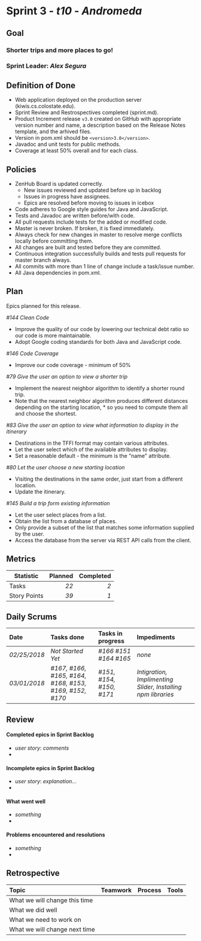 # Sprint 3 - *t10* - *Andromeda*

## Goal

### Shorter trips and more places to go!
### Sprint Leader: *Alex Segura*

## Definition of Done

* Web application deployed on the production server (kiwis.cs.colostate.edu).
* Sprint Review and Restrospectives completed (sprint.md).
* Product Increment release `v3.0` created on GitHub with appropriate version number and name, a description based on the Release Notes template, and the arhived files.
* Version in pom.xml should be `<version>3.0</version>`.
* Javadoc and unit tests for public methods.
* Coverage at least 50% overall and for each class.

## Policies

* ZenHub Board is updated correctly.
    - New issues reviewed and updated before up in backlog
    - Issues in progress have assignees.
    - Epics are resolved before moving to issues in icebox
* Code adheres to Google style guides for Java and JavaScript.
* Tests and Javadoc are written before/with code.  
* All pull requests include tests for the added or modified code.
* Master is never broken.  If broken, it is fixed immediately.
* Always check for new changes in master to resolve merge conflicts locally before committing them.
* All changes are built and tested before they are committed.
* Continuous integration successfully builds and tests pull requests for master branch always.
* All commits with more than 1 line of change include a task/issue number.
* All Java dependencies in pom.xml.

## Plan

Epics planned for this release.

 *#144 Clean Code*
   - Improve the quality of our code by lowering our technical debt ratio so our code is more maintainable.
   - Adopt Google coding standards for both Java and JavaScript code.
   
 *#146 Code Coverage*
   - Improve our code coverage - minimum of 50%
   
 *#79 Give the user an option to view a shorter trip*
   - Implement the nearest neighbor algorithm to identify a shorter round trip.
   - Note that the nearest neighbor algorithm produces different distances depending on the starting location, * so you need to compute them all and choose the shortest.

 *#83 Give the user an option to view what information to display in the itinerary*
   - Destinations in the TFFI format may contain various attributes.
   - Let the user select which of the available attributes to display.
   - Set a reasonable default - the minimum is the "name" attribute.

 *#80 Let the user choose a new starting location*   
   - Visiting the destinations in the same order, just start from a different location.
   - Update the itinerary.
 
 *#145 Build a trip form existing information*
   - Let the user select places from a list.
   - Obtain the list from a database of places.
   - Only provide a subset of the list that matches some information supplied by the user.
   - Access the database from the server via REST API calls from the client.

## Metrics

Statistic | Planned | Completed
--- | ---: | ---:
Tasks |  *22*   | *2* 
Story Points |  *39*  | *1* 

## Daily Scrums

Date | Tasks done  | Tasks in progress | Impediments 
:--- | :--- | :--- | :--- 
*02/25/2018* | *Not Started Yet* | *#166 #151 #164 #165* | *none*
*03/01/2018* | *#167, #166, #165, #164, #168, #153, #169, #152, #170*| *#151, #154, #150, #171* | *Intigration, Implimenting Slider, Installing npm libraries*
 

## Review

#### Completed epics in Sprint Backlog 
* *user story*:  *comments*
* 

#### Incomplete epics in Sprint Backlog 
* *user story*: *explanation...*
*

#### What went well
* *something*
*

#### Problems encountered and resolutions
* *something*
*

## Retrospective

Topic | Teamwork | Process | Tools
:--- | :--- | :--- | :---
What we will change this time |  |  | 
What we did well |  |  | 
What we need to work on |  |  |
What we will change next time |  |  | 
